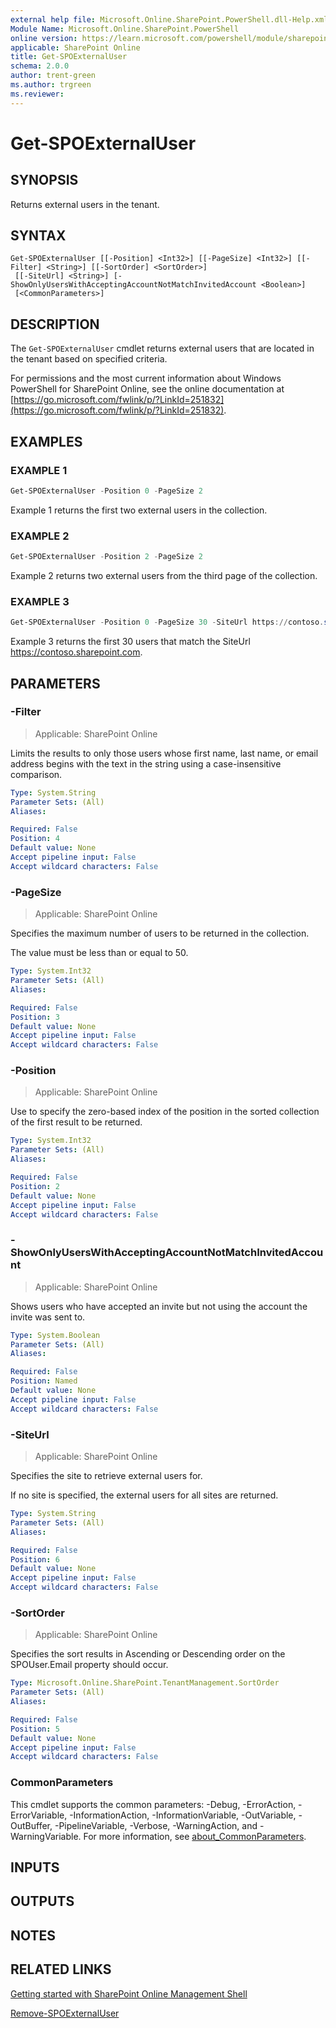 ```yaml
---
external help file: Microsoft.Online.SharePoint.PowerShell.dll-Help.xml
Module Name: Microsoft.Online.SharePoint.PowerShell
online version: https://learn.microsoft.com/powershell/module/sharepoint-online/get-spoexternaluser
applicable: SharePoint Online
title: Get-SPOExternalUser
schema: 2.0.0
author: trent-green
ms.author: trgreen
ms.reviewer:
---
```


# Get-SPOExternalUser

## SYNOPSIS

Returns external users in the tenant.

## SYNTAX

```
Get-SPOExternalUser [[-Position] <Int32>] [[-PageSize] <Int32>] [[-Filter] <String>] [[-SortOrder] <SortOrder>]
 [[-SiteUrl] <String>] [-ShowOnlyUsersWithAcceptingAccountNotMatchInvitedAccount <Boolean>]
 [<CommonParameters>]
```

## DESCRIPTION

The `Get-SPOExternalUser` cmdlet returns external users that are located in the tenant based on specified criteria.

For permissions and the most current information about Windows PowerShell for SharePoint Online, see the online documentation at [https://go.microsoft.com/fwlink/p/?LinkId=251832](https://go.microsoft.com/fwlink/p/?LinkId=251832).

## EXAMPLES

### EXAMPLE 1

```powershell
Get-SPOExternalUser -Position 0 -PageSize 2
```

Example 1 returns the first two external users in the collection.

### EXAMPLE 2

```powershell
Get-SPOExternalUser -Position 2 -PageSize 2
```

Example 2 returns two external users from the third page of the collection.

### EXAMPLE 3

```powershell
Get-SPOExternalUser -Position 0 -PageSize 30 -SiteUrl https://contoso.sharepoint.com
```

Example 3 returns the first 30 users that match the SiteUrl <https://contoso.sharepoint.com>.

## PARAMETERS

### -Filter

> Applicable: SharePoint Online

Limits the results to only those users whose first name, last name, or email address begins with the text in the string using a case-insensitive comparison.

```yaml
Type: System.String
Parameter Sets: (All)
Aliases:

Required: False
Position: 4
Default value: None
Accept pipeline input: False
Accept wildcard characters: False
```

### -PageSize

> Applicable: SharePoint Online

Specifies the maximum number of users to be returned in the collection.

The value must be less than or equal to 50.

```yaml
Type: System.Int32
Parameter Sets: (All)
Aliases:

Required: False
Position: 3
Default value: None
Accept pipeline input: False
Accept wildcard characters: False
```

### -Position

> Applicable: SharePoint Online

Use to specify the zero-based index of the position in the sorted collection of the first result to be returned.

```yaml
Type: System.Int32
Parameter Sets: (All)
Aliases:

Required: False
Position: 2
Default value: None
Accept pipeline input: False
Accept wildcard characters: False
```

### -ShowOnlyUsersWithAcceptingAccountNotMatchInvitedAccount

> Applicable: SharePoint Online

Shows users who have accepted an invite but not using the account the invite was sent to.

```yaml
Type: System.Boolean
Parameter Sets: (All)
Aliases:

Required: False
Position: Named
Default value: None
Accept pipeline input: False
Accept wildcard characters: False
```

### -SiteUrl

> Applicable: SharePoint Online

Specifies the site to retrieve external users for.

If no site is specified, the external users for all sites are returned.

```yaml
Type: System.String
Parameter Sets: (All)
Aliases:

Required: False
Position: 6
Default value: None
Accept pipeline input: False
Accept wildcard characters: False
```

### -SortOrder

> Applicable: SharePoint Online

Specifies the sort results in Ascending or Descending order on the SPOUser.Email property should occur.

```yaml
Type: Microsoft.Online.SharePoint.TenantManagement.SortOrder
Parameter Sets: (All)
Aliases:

Required: False
Position: 5
Default value: None
Accept pipeline input: False
Accept wildcard characters: False
```

### CommonParameters

This cmdlet supports the common parameters: -Debug, -ErrorAction, -ErrorVariable, -InformationAction, -InformationVariable, -OutVariable, -OutBuffer, -PipelineVariable, -Verbose, -WarningAction, and -WarningVariable. For more information, see [about_CommonParameters](https://go.microsoft.com/fwlink/?LinkID=113216).

## INPUTS

## OUTPUTS

## NOTES

## RELATED LINKS

[Getting started with SharePoint Online Management Shell](/powershell/sharepoint/sharepoint-online/connect-sharepoint-online)

[Remove-SPOExternalUser](Remove-SPOExternalUser.md)
